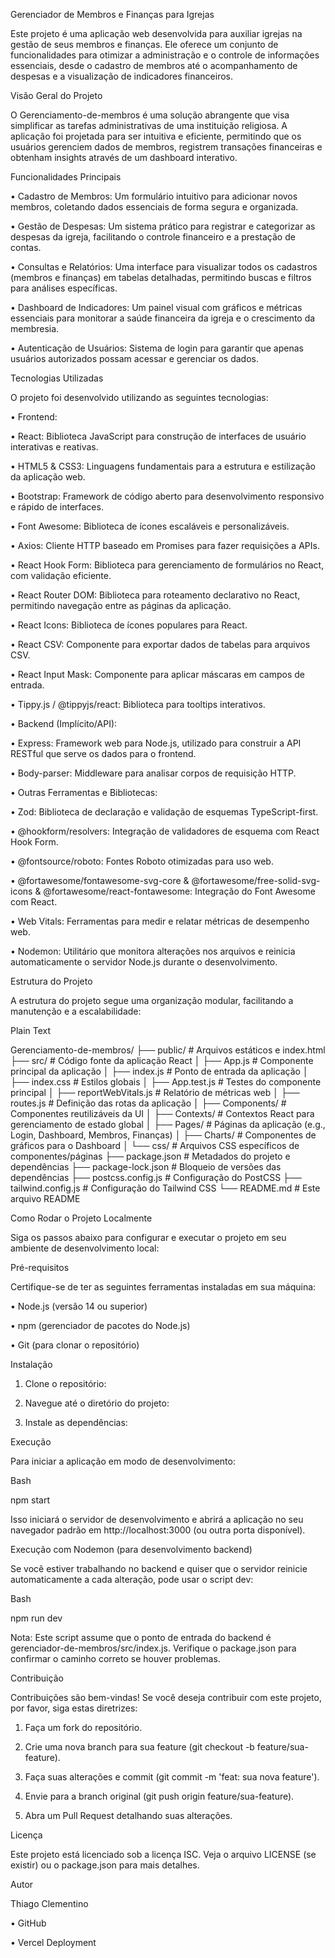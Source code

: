 Gerenciador de Membros e Finanças para Igrejas

Este projeto é uma aplicação web desenvolvida para auxiliar igrejas na gestão de seus membros e finanças. Ele oferece um conjunto de funcionalidades para otimizar a administração e o controle de informações essenciais, desde o cadastro de membros até o acompanhamento de despesas e a visualização de indicadores financeiros.

Visão Geral do Projeto

O Gerenciamento-de-membros é uma solução abrangente que visa simplificar as tarefas administrativas de uma instituição religiosa. A aplicação foi projetada para ser intuitiva e eficiente, permitindo que os usuários gerenciem dados de membros, registrem transações financeiras e obtenham insights através de um dashboard interativo.

Funcionalidades Principais

• Cadastro de Membros: Um formulário intuitivo para adicionar novos membros, coletando dados essenciais de forma segura e organizada.

• Gestão de Despesas: Um sistema prático para registrar e categorizar as despesas da igreja, facilitando o controle financeiro e a prestação de contas.

• Consultas e Relatórios: Uma interface para visualizar todos os cadastros (membros e finanças) em tabelas detalhadas, permitindo buscas e filtros para análises específicas.

• Dashboard de Indicadores: Um painel visual com gráficos e métricas essenciais para monitorar a saúde financeira da igreja e o crescimento da membresia.

• Autenticação de Usuários: Sistema de login para garantir que apenas usuários autorizados possam acessar e gerenciar os dados.

Tecnologias Utilizadas

O projeto foi desenvolvido utilizando as seguintes tecnologias:

• Frontend:

• React: Biblioteca JavaScript para construção de interfaces de usuário interativas e reativas.

• HTML5 & CSS3: Linguagens fundamentais para a estrutura e estilização da aplicação web.

• Bootstrap: Framework de código aberto para desenvolvimento responsivo e rápido de interfaces.

• Font Awesome: Biblioteca de ícones escaláveis e personalizáveis.

• Axios: Cliente HTTP baseado em Promises para fazer requisições a APIs.
 
• React Hook Form: Biblioteca para gerenciamento de formulários no React, com validação eficiente.

• React Router DOM: Biblioteca para roteamento declarativo no React, permitindo navegação entre as páginas da aplicação.

• React Icons: Biblioteca de ícones populares para React.

• React CSV: Componente para exportar dados de tabelas para arquivos CSV.

• React Input Mask: Componente para aplicar máscaras em campos de entrada.

• Tippy.js / @tippyjs/react: Biblioteca para tooltips interativos.



• Backend (Implícito/API):

• Express: Framework web para Node.js, utilizado para construir a API RESTful que serve os dados para o frontend.

• Body-parser: Middleware para analisar corpos de requisição HTTP.



• Outras Ferramentas e Bibliotecas:

• Zod: Biblioteca de declaração e validação de esquemas TypeScript-first.

• @hookform/resolvers: Integração de validadores de esquema com React Hook Form.

• @fontsource/roboto: Fontes Roboto otimizadas para uso web.

• @fortawesome/fontawesome-svg-core & @fortawesome/free-solid-svg-icons & @fortawesome/react-fontawesome: Integração do Font Awesome com React.

• Web Vitals: Ferramentas para medir e relatar métricas de desempenho web.

• Nodemon: Utilitário que monitora alterações nos arquivos e reinicia automaticamente o servidor Node.js durante o desenvolvimento.



Estrutura do Projeto

A estrutura do projeto segue uma organização modular, facilitando a manutenção e a escalabilidade:

Plain Text


Gerenciamento-de-membros/
├── public/                     # Arquivos estáticos e index.html
├── src/                        # Código fonte da aplicação React
│   ├── App.js                  # Componente principal da aplicação
│   ├── index.js                # Ponto de entrada da aplicação
│   ├── index.css               # Estilos globais
│   ├── App.test.js             # Testes do componente principal
│   ├── reportWebVitals.js      # Relatório de métricas web
│   ├── routes.js               # Definição das rotas da aplicação
│   ├── Components/             # Componentes reutilizáveis da UI
│   ├── Contexts/               # Contextos React para gerenciamento de estado global
│   ├── Pages/                  # Páginas da aplicação (e.g., Login, Dashboard, Membros, Finanças)
│   ├── Charts/                 # Componentes de gráficos para o Dashboard
│   └── css/                    # Arquivos CSS específicos de componentes/páginas
├── package.json                # Metadados do projeto e dependências
├── package-lock.json           # Bloqueio de versões das dependências
├── postcss.config.js           # Configuração do PostCSS
├── tailwind.config.js          # Configuração do Tailwind CSS
└── README.md                   # Este arquivo README


Como Rodar o Projeto Localmente

Siga os passos abaixo para configurar e executar o projeto em seu ambiente de desenvolvimento local:

Pré-requisitos

Certifique-se de ter as seguintes ferramentas instaladas em sua máquina:

• Node.js (versão 14 ou superior)

• npm (gerenciador de pacotes do Node.js)

• Git (para clonar o repositório)

Instalação

1. Clone o repositório:

2. Navegue até o diretório do projeto:

3. Instale as dependências:

Execução

Para iniciar a aplicação em modo de desenvolvimento:

Bash


npm start


Isso iniciará o servidor de desenvolvimento e abrirá a aplicação no seu navegador padrão em http://localhost:3000 (ou outra porta disponível).

Execução com Nodemon (para desenvolvimento backend)

Se você estiver trabalhando no backend e quiser que o servidor reinicie automaticamente a cada alteração, pode usar o script dev:

Bash


npm run dev


Nota: Este script assume que o ponto de entrada do backend é gerenciador-de-membros/src/index.js. Verifique o package.json para confirmar o caminho correto se houver problemas.

Contribuição

Contribuições são bem-vindas! Se você deseja contribuir com este projeto, por favor, siga estas diretrizes:

1. Faça um fork do repositório.

2. Crie uma nova branch para sua feature (git checkout -b feature/sua-feature).

3. Faça suas alterações e commit (git commit -m 'feat: sua nova feature').

4. Envie para a branch original (git push origin feature/sua-feature).

5. Abra um Pull Request detalhando suas alterações.

Licença

Este projeto está licenciado sob a licença ISC. Veja o arquivo LICENSE (se existir) ou o package.json para mais detalhes.

Autor

Thiago Clementino

•
GitHub

•
Vercel Deployment








